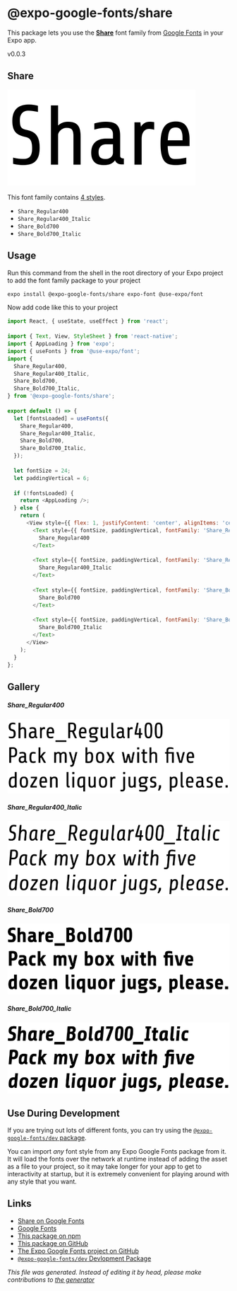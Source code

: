 # @expo-google-fonts/share

This package lets you use the [**Share**](https://fonts.google.com/specimen/Share) font family from [Google Fonts](https://fonts.google.com/) in your Expo app.

v0.0.3

## Share

![Share](./font-family.png)

This font family contains [4 styles](#gallery).

- `Share_Regular400`
- `Share_Regular400_Italic`
- `Share_Bold700`
- `Share_Bold700_Italic`

## Usage

Run this command from the shell in the root directory of your Expo project to add the font family package to your project
```sh
expo install @expo-google-fonts/share expo-font @use-expo/font
```

Now add code like this to your project
```js
import React, { useState, useEffect } from 'react';

import { Text, View, StyleSheet } from 'react-native';
import { AppLoading } from 'expo';
import { useFonts } from '@use-expo/font';
import {
  Share_Regular400,
  Share_Regular400_Italic,
  Share_Bold700,
  Share_Bold700_Italic,
} from '@expo-google-fonts/share';

export default () => {
  let [fontsLoaded] = useFonts({
    Share_Regular400,
    Share_Regular400_Italic,
    Share_Bold700,
    Share_Bold700_Italic,
  });

  let fontSize = 24;
  let paddingVertical = 6;

  if (!fontsLoaded) {
    return <AppLoading />;
  } else {
    return (
      <View style={{ flex: 1, justifyContent: 'center', alignItems: 'center' }}>
        <Text style={{ fontSize, paddingVertical, fontFamily: 'Share_Regular400' }}>
          Share_Regular400
        </Text>

        <Text style={{ fontSize, paddingVertical, fontFamily: 'Share_Regular400_Italic' }}>
          Share_Regular400_Italic
        </Text>

        <Text style={{ fontSize, paddingVertical, fontFamily: 'Share_Bold700' }}>
          Share_Bold700
        </Text>

        <Text style={{ fontSize, paddingVertical, fontFamily: 'Share_Bold700_Italic' }}>
          Share_Bold700_Italic
        </Text>
      </View>
    );
  }
};

```

## Gallery

##### Share_Regular400
![Share_Regular400](./c1621fb56fac35ccedec411f3ee0e726ca8c3b6c1e5616fcaec194d0e26c1207.ttf.png)

##### Share_Regular400_Italic
![Share_Regular400_Italic](./e7c900b0cd2cdfb860519a4df3b0242ad6ae849a1fcb892760fbf78e93214626.ttf.png)

##### Share_Bold700
![Share_Bold700](./283b89ac6d01b1444d546b1992f9ce7ab0f1ecda06b9d33769bbbf3ee979a76c.ttf.png)

##### Share_Bold700_Italic
![Share_Bold700_Italic](./a8f8a01adf843c6551142bd88a1f437fa3b739e7dbaaef798f80a5500afae4d3.ttf.png)


## Use During Development

If you are trying out lots of different fonts, you can try using the [`@expo-google-fonts/dev` package](https://github.com/expo/google-fonts/tree/master/font-packages/dev#readme).

You can import *any* font style from any Expo Google Fonts package from it. It will load the fonts
over the network at runtime instead of adding the asset as a file to your project, so it may take longer
for your app to get to interactivity at startup, but it is extremely convenient
for playing around with any style that you want.

## Links

- [Share on Google Fonts](https://fonts.google.com/specimen/Share)
- [Google Fonts](https://fonts.google.com/)
- [This package on npm](https://www.npmjs.com/package/@expo-google-fonts/share)
- [This package on GitHub](https://github.com/expo/google-fonts/tree/master/font-packages/share)
- [The Expo Google Fonts project on GitHub](https://github.com/expo/google-fonts)
- [`@expo-google-fonts/dev` Devlopment Package](https://github.com/expo/google-fonts/tree/master/font-packages/dev)


*This file was generated. Instead of editing it by head, please make contributions to [the generator](https://github.com/expo/google-fonts/tree/master/packages/generator)*
